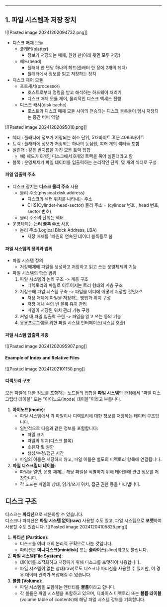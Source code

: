 
---
## 1. 파일 시스템과 저장 장치
![[Pasted image 20241202094732.png]]
- 디스크 매체 모듈 
	- 플래터(platter) 
		- 정보가 저장되는 매체, 원형 판(아래 윗면 모두 저장) 
	- 헤드(head) 
		- 플래터 한 면당 하나의 헤드(플래터 한 장에 2개의 헤더) 
		- 플래터에서 정보를 읽고 저장하는 장치 
- 디스크 제어 모듈 
	- 프로세서(processor) 
		- 호스트로부터 명령을 받고 해석하는 하드웨어 처리기 
		- 디스크 매체 모듈 제어, 물리적인 디스크 액세스 진행 
	- 디스크 캐시(disk cache) 
		- 호스트와 디스크 매체 모듈 사이의 전송되는 디스크 블록들이 임시 저장되는 중간 버퍼 역할

![[Pasted image 20241202095010.png]]
- 섹터 : 플래터에 정보가 저장되는 최소 단위, 512바이트 혹은 4096바이트 
- 트랙 : 플래터에 정보가 저장되는 하나의 동심원, 여러 개의 섹터들 포함 
- 실린더 : 같은 반지름을 가진 모든 트랙 집합 
	- 예) 헤드가 8개인 디스크에서 8개의 트랙을 묶어 실린더라고 함 
- 블록 : 운영체제가 파일 데이터를 입출력하는 논리적인 단위. 몇 개의 섹터로 구성
#### 파일 입출력 주소
- 디스크 장치는 **디스크 물리 주소** 사용 
	- 물리 주소(physical disk address) 
		- 디스크의 섹터 위치를 나타내는 주소 
		- CHS(Cylinder-head-sector) 물리 주소 = (cylinder 번호 , head 번호, sector 번호) 
	- 물리 주소의 단위는 섹터 
- 운영체제는 **논리 블록 주소** 사용 
	- 논리 주소(Logical Block Address, LBA) 
		- 저장 매체를 1차원의 연속된 데이터 블록들로 봄
#### 파일 시스템의 정의와 범위
- 파일 시스템 정의
	- 저장매체에 파일을 생성하고 저장하고 읽고 쓰는 운영체제의 기능
- 파일 시스템의 학습 범위
	1. 파일 시스템의 논리 구조 -> 계층 구조
		- 디렉토리와 파일로 이루어지는 트리 형태의 계층 구조
	2. 저장소에 파일 시스템 구축 -> 파일을 어디에 어떻게 저장할 것인가?
		- 저장 매체에 파일을 저장하는 방법과 위치 구성
		- 저장 매체 속의 빈 블록 유지 관리
		- 파일이 저장된 위치 관리 기능 구형
	3. 커널 내 파일 입출력 구현 -> 파일을 읽고 쓰는 등의 기능
	4. 응용프로그램을 위한 파일 시스템 인터페이스(시스템 호출)
#### 파일 시스템 입출력 계층
![[Pasted image 20241202095907.png]]

#### Example of Index and Relative Files
![[Pasted image 20241202101150.png]]

#### 디렉토리 구조
모든 파일에 대한 정보를 포함하는 노드들의 집합을 **파일 시스템**의 관점에서 "파일 디스크립터 테이블" 또는 "아이노드(inode) 테이블"이라고 부릅니다.
1. **아이노드(inode)**:
    - 파일 시스템에서 각 파일이나 디렉토리에 대한 정보를 저장하는 데이터 구조입니다.
    - 일반적으로 다음과 같은 정보를 포함합니다:
        - 파일 크기
        - 파일의 위치(디스크 블록)
        - 소유자 및 권한
        - 생성/수정/접근 시간
    - 파일의 이름은 저장하지 않고, 파일 이름은 별도의 디렉토리 항목에 연결됩니다.
2. **파일 디스크립터 테이블**:
    - 파일을 열면, 운영 체제는 해당 파일을 식별하기 위해 테이블에 관련 정보를 저장합니다.
    - 각 노드는 파일의 상태, 읽기/쓰기 위치, 접근 권한 등을 나타냅니다.
## 디스크 구조
디스크는 **파티션**으로 세분화할 수 있습니다.  
디스크나 파티션은 **파일 시스템 없이(raw)** 사용할 수도 있고, 파일 시스템으로 **포맷**하여 사용할 수도 있습니다.
![[Pasted image 20241204105825.png]]
1. **파티션 (Partition)**:
    - 디스크를 여러 개의 논리적 구획으로 나눈 것입니다.
    - 파티션은 **미니디스크(minidisk)** 또는 **슬라이스**(slice)라고도 불립니다.
2. **파일 시스템(File System)**:
    - 데이터를 조직화하고 저장하기 위해 디스크를 포맷하여 사용합니다.
    - 파일 시스템이 없는 상태(raw)로도 디스크나 파티션을 사용할 수 있지만, 이 경우 데이터 관리가 복잡해질 수 있습니다.
3. **볼륨 (Volume)**:
    - 파일 시스템을 포함하는 엔터티를 **볼륨**이라고 합니다.
    - 각 볼륨은 파일 시스템을 포함하고 있으며, 디바이스 디렉토리 또는 **볼륨 테이블**(volume table of contents)에 해당 파일 시스템 정보를 기록합니다.
